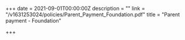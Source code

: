 +++
date = 2021-09-01T00:00:00Z
description = ""
link = "/v1631253024/policies/Parent_Payment_Foundation.pdf"
title = "Parent payment - Foundation"

+++
